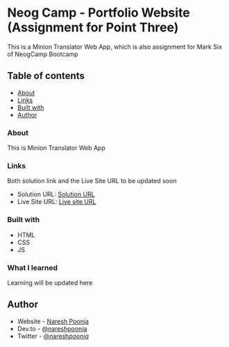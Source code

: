# Neog Camp - Portfolio Website (Assignment for Point Three)

This is a Minion Translator Web App, which is also assignment for Mark Six of NeogCamp Bootcamp

## Table of contents

- [About](#about)
- [Links](#links)
- [Built with](#built-with)
- [Author](#author)

### About

This is Minion Translator Web App

### Links

Both solution link and the Live Site URL to be updated soon

- Solution URL: [Solution URL](https://github.com/nareshpoonia/)
- Live Site URL: [Live site URL](https://xyz.netlify.app/)

### Built with

- HTML
- CSS
- JS

### What I learned

Learning will be updated here

## Author

- Website - [Naresh Poonia](https://www.nareshpoonia.com)
- Dev.to - [@nareshpoonia](https://dev.to/naresh)
- Twitter - [@naresh*poonia*](https://twitter.com/naresh_poonia_)
